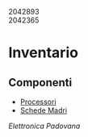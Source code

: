 2042893  
2042365

# Inventario

## Componenti

* [Processori](./processori.md)
* [Schede Madri](./schede_madri.md)

*Elettronica Padovana*
